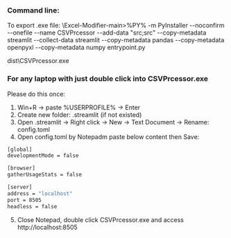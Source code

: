 ### Command line:

To export .exe file:
\Excel-Modifier-main>%PY% -m PyInstaller --noconfirm --onefile --name CSVPrcessor --add-data "src;src" --copy-metadata streamlit --collect-data streamlit --copy-metadata pandas --copy-metadata openpyxl --copy-metadata numpy entrypoint.py

dist\CSVPrcessor.exe


### For any laptop with just double click into CSVPrcessor.exe
Please do this once:
1. Win+R -> paste %USERPROFILE% -> Enter
2. Create new folder: .streamlit (if not existed)
3. Open .streamlit -> Right click -> New -> Text Document -> Rename: config.toml
4. Open config.toml by Notepadm paste below content then Save:
```bash
[global]
developmentMode = false

[browser]
gatherUsageStats = false

[server]
address = "localhost"
port = 8505
headless = false
```
5. Close Notepad, double click CSVPrcessor.exe and access http://localhost:8505
